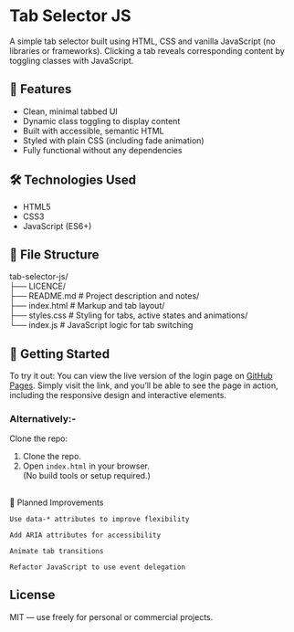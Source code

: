 # Tab Selector JS

A simple tab selector built using HTML, CSS and vanilla JavaScript (no libraries or frameworks).  Clicking a tab reveals corresponding content by toggling classes with JavaScript.

## 🧠 Features

- Clean, minimal tabbed UI
- Dynamic class toggling to display content
- Built with accessible, semantic HTML
- Styled with plain CSS (including fade animation)
- Fully functional without any dependencies

## 🛠 Technologies Used

- HTML5
- CSS3
- JavaScript (ES6+)

## 📁 File Structure

tab-selector-js/<br>
├── LICENCE/<br>
├── README.md # Project description and notes/<br>
├── index.html # Markup and tab layout/<br>
├── styles.css # Styling for tabs, active states and animations/<br>
└── index.js # JavaScript logic for tab switching



## 🚀 Getting Started

To try it out:
You can view the live version of the login page on [GitHub Pages](https://pelochos.github.io/tab-selector-js/). Simply visit the link, and you’ll be able to see the page in action, including the responsive design and interactive elements.

### Alternatively:-
Clone the repo:
1. Clone the repo.
2. Open `index.html` in your browser.<br>
   (No build tools or setup required.)
<h2></h2>
📌 Planned Improvements

    Use data-* attributes to improve flexibility

    Add ARIA attributes for accessibility

    Animate tab transitions

    Refactor JavaScript to use event delegation

## License
MIT — use freely for personal or commercial projects.

